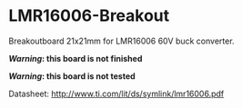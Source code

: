 # LMR16006-Breakout
Breakoutboard 21x21mm for LMR16006 60V buck converter.

**_Warning_: this board is not finished**

**_Warning_: this board is not tested**

Datasheet: http://www.ti.com/lit/ds/symlink/lmr16006.pdf
